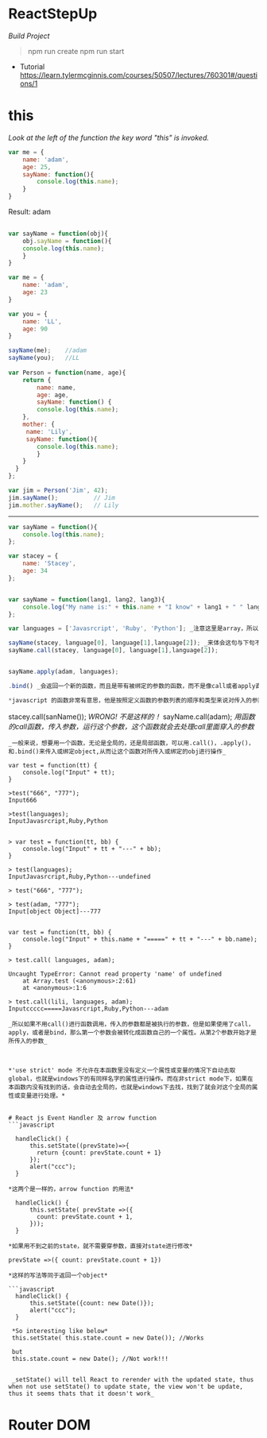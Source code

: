 # ReactStepUp

*Build Project*
> npm run create
> npm run start

- Tutorial
https://learn.tylermcginnis.com/courses/50507/lectures/760301#/questions/1


# this

_Look at the left of the function the key word "this" is invoked._

```javascript
var me = {
	name: 'adam',
	age: 25,
	sayName: function(){
		console.log(this.name);
	}
}
```
Result: adam

```javascript
	
var sayName = function(obj){
	obj.sayName = function(){
	console.log(this.name);
	}
}

var me = {
	name: 'adam',
	age: 23
}

var you = {
	name: 'LL',
	age: 90
}

sayName(me);    //adam
sayName(you);	//LL
 
var Person = function(name, age){
	return {
		name: name,
		age: age,
		sayName: function() {
		console.log(this.name);
	},
	mother: {
	 name: 'Lily',
	 sayName: function(){
	 	console.log(this.name);
		}
	}
  }
};

var jim = Person('Jim', 42);
jim.sayName();			// Jim
jim.mother.sayName();	// Lily
```


----------------------------------------------------
```javascript
var sayName = function(){
	console.log(this.name);
};

var stacey = {
	name: 'Stacey',
	age: 34
};


var sayName = function(lang1, lang2, lang3){
	console.log("My name is:" + this.name + "I know" + lang1 + " " lang2 + " " + lang3);
};

var languages = ['Javasrcript', 'Ruby', 'Python']; _注意这里是array，所以用中括号而不是大括号_

sayName(stacey, language[0], language[1],language[2]); _来体会这句与下句不同_
sayName.call(stacey, language[0], language[1],language[2]);


sayName.apply(adam, languages);

.bind() _会返回一个新的函数，而且是带有被绑定的参数的函数，而不是像call或者apply直接调用这个函数_

*javascript 的函数非常有意思，他是按照定义函数的参数列表的顺序和类型来说对传入的参数进行处理的。简单来说就是如果参数列表定义了一个参数，那个在执行者也用到了这个参数，那么无论这个参数是什么，都会把这个当成一个东西进行处理，比如无论他是个obj，是个array，都会当成一个东西进行处理。*

```
stacey.call(sanName()); *WRONG! 不是这样的！*
sayName.call(adam); *用函数的call函数，传入参数，运行这个参数，这个函数就会去处理call里面穿入的参数*
```
_一般来说，想要用一个函数，无论是全局的，还是局部函数，可以用.call()，.apply()，和.bind()来传入或绑定object,从而让这个函数对所传入或绑定的obj进行操作_

var test = function(tt) {
	console.log("Input" + tt);
}

>test("666", "777");
Input666
	
>test(languages);
InputJavasrcript,Ruby,Python


> var test = function(tt, bb) {
	console.log("Input" + tt + "---" + bb);
}

> test(languages);
InputJavasrcript,Ruby,Python---undefined

> test("666", "777");

> test(adam, "777");
Input[object Object]---777


var test = function(tt, bb) {
	console.log("Input" + this.name + "=====" + tt + "---" + bb.name);
}

> test.call( languages, adam);

Uncaught TypeError: Cannot read property 'name' of undefined
    at Array.test (<anonymous>:2:61)
    at <anonymous>:1:6

> test.call(lili, languages, adam);
Inputccccc=====Javasrcript,Ruby,Python---adam

_所以如果不用call()进行函数调用，传入的参数都是被执行的参数，但是如果使用了call，apply，或者是bind，那么第一个参数会被转化成函数自己的一个属性。从第2个参数开始才是所传入的参数_



*'use strict' mode 不允许在本函数里没有定义一个属性或变量的情况下自动去取global，也就是windows下的有同样名字的属性进行操作。而在非strict mode下，如果在本函数内没有找到的话，会自动去全局的，也就是windows下去找，找到了就会对这个全局的属性或变量进行处理。* 


# React js Event Handler 及 arrow function
```javascript

  handleClick() {
      this.setState((prevState)=>{
        return {count: prevState.count + 1}
      });
      alert("ccc");
  }

*这两个是一样的，arrow function 的用法*

  handleClick() {
  	  this.setState( prevState =>({
  	  	count: prevState.count + 1,
  	  }));
  }

*如果用不到之前的state，就不需要穿参数，直接对state进行修改*

prevState =>({ count: prevState.count + 1})

*这样的写法等同于返回一个object*

```javascript
  handleClick() {
      this.setState({count: new Date()});
      alert("ccc");
  }

 *So interesting like below*
 this.setState( this.state.count = new Date()); //Works
 
 but 
 this.state.count = new Date(); //Not work!!!


 _setState() will tell React to rerender with the updated state, thus when not use setState() to update state, the view won't be update, thus it seems thats that it doesn't work_

```
# Router DOM












